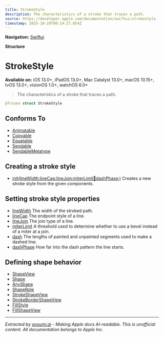 ```yaml
---
title: StrokeStyle
description: The characteristics of a stroke that traces a path.
source: https://developer.apple.com/documentation/swiftui/strokestyle
timestamp: 2025-10-29T00:14:27.054Z
---
```


**Navigation:** [Swiftui](/documentation/swiftui)

**Structure**

# StrokeStyle

**Available on:** iOS 13.0+, iPadOS 13.0+, Mac Catalyst 13.0+, macOS 10.15+, tvOS 13.0+, visionOS 1.0+, watchOS 6.0+

> The characteristics of a stroke that traces a path.

```swift
@frozen struct StrokeStyle
```

## Conforms To

- [Animatable](/documentation/swiftui/animatable)
- [Copyable](/documentation/Swift/Copyable)
- [Equatable](/documentation/Swift/Equatable)
- [Sendable](/documentation/Swift/Sendable)
- [SendableMetatype](/documentation/Swift/SendableMetatype)

## Creating a stroke style

- [init(lineWidth:lineCap:lineJoin:miterLimit:dash:dashPhase:)](/documentation/swiftui/strokestyle/init(linewidth:linecap:linejoin:miterlimit:dash:dashphase:)) Creates a new stroke style from the given components.

## Setting stroke style properties

- [lineWidth](/documentation/swiftui/strokestyle/linewidth) The width of the stroked path.
- [lineCap](/documentation/swiftui/strokestyle/linecap) The endpoint style of a line.
- [lineJoin](/documentation/swiftui/strokestyle/linejoin) The join type of a line.
- [miterLimit](/documentation/swiftui/strokestyle/miterlimit) A threshold used to determine whether to use a bevel instead of a miter at a join.
- [dash](/documentation/swiftui/strokestyle/dash) The lengths of painted and unpainted segments used to make a dashed line.
- [dashPhase](/documentation/swiftui/strokestyle/dashphase) How far into the dash pattern the line starts.

## Defining shape behavior

- [ShapeView](/documentation/swiftui/shapeview)
- [Shape](/documentation/swiftui/shape)
- [AnyShape](/documentation/swiftui/anyshape)
- [ShapeRole](/documentation/swiftui/shaperole)
- [StrokeShapeView](/documentation/swiftui/strokeshapeview)
- [StrokeBorderShapeView](/documentation/swiftui/strokebordershapeview)
- [FillStyle](/documentation/swiftui/fillstyle)
- [FillShapeView](/documentation/swiftui/fillshapeview)

---

*Extracted by [sosumi.ai](https://sosumi.ai) - Making Apple docs AI-readable.*
*This is unofficial content. All documentation belongs to Apple Inc.*
